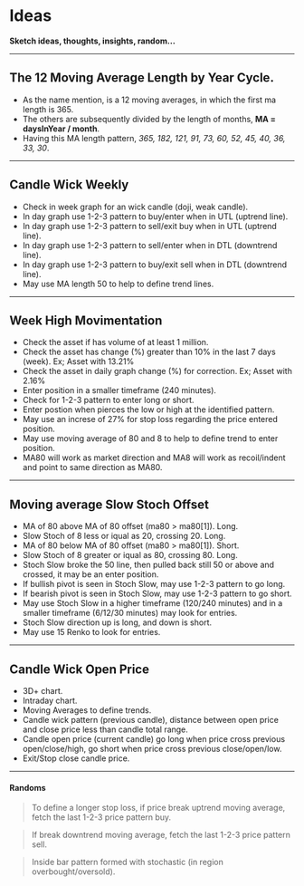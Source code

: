 # Ideas

**Sketch ideas, thoughts, insights, random...**

---

## The 12 Moving Average Length by Year Cycle.
* As the name mention, is a 12 moving averages, in which the first ma length is 365.
* The others are subsequently divided by the length of months, **MA = daysInYear / month**.
* Having this MA length pattern, _365, 182, 121, 91, 73, 60, 52, 45, 40, 36, 33, 30_.

---

## Candle Wick Weekly
* Check in week graph for an wick candle (doji, weak candle).
* In day graph use 1-2-3 pattern to buy/enter when in UTL (uptrend line).
* In day graph use 1-2-3 pattern to sell/exit buy when in UTL (uptrend line).
* In day graph use 1-2-3 pattern to sell/enter when in DTL (downtrend line).
* In day graph use 1-2-3 pattern to buy/exit sell when in DTL (downtrend line).
* May use MA length 50 to help to define trend lines.

---

## Week High Movimentation
* Check the asset if has volume of at least 1 million.
* Check the asset has change (%) greater than 10% in the last 7 days (week). Ex; Asset with 13.21%
* Check the asset in daily graph change (%) for correction. Ex; Asset with 2.16%
* Enter position in a smaller timeframe (240 minutes).
* Check for 1-2-3 pattern to enter long or short.
* Enter postion when pierces the low or high at the identified pattern.
* May use an increse of 27% for stop loss regarding the price entered position.
* May use moving average of 80 and 8 to help to define trend to enter position.
* MA80 will work as market direction and MA8 will work as recoil/indent and point to same direction as MA80.

---

## Moving average Slow Stoch Offset
* MA of 80 above MA of 80 offset (ma80 > ma80[1]). Long.
* Slow Stoch of 8 less or iqual as 20, crossing 20. Long.
* MA of 80 below MA of 80 offset (ma80 > ma80[1]). Short.
* Slow Stoch of 8 greater or iqual as 80, crossing 80. Long.
* Stoch Slow broke the 50 line, then pulled back still 50 or above and crossed, it may be an enter position.
* If bullish pivot is seen in Stoch Slow, may use 1-2-3 pattern to go long.
* If bearish pivot is seen in Stoch Slow, may use 1-2-3 pattern to go short.
* May use Stoch Slow in a higher timeframe (120/240 minutes) and in a smaller timeframe (6/12/30 minutes) may look for entries.
* Stoch Slow direction up is long, and down is short.
* May use 15 Renko to look for entries.

---

## Candle Wick Open Price
* 3D+ chart.
* Intraday chart.
* Moving Averages to define trends.
* Candle wick pattern (previous candle), distance between open price and close price less than candle total range.
* Candle open price (current candle) go long when price cross previous open/close/high, go short when price cross previous close/open/low.
* Exit/Stop close candle price.
---

#### Randoms
> To define a longer stop loss, if price break uptrend moving average, fetch the last 1-2-3 price pattern buy.

> If break downtrend moving average, fetch the last 1-2-3 price pattern sell.

> Inside bar pattern formed with stochastic (in region overbought/oversold).